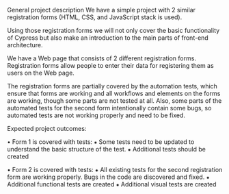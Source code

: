 General project description
We have a simple project with 2 similar registration forms (HTML, CSS, and JavaScript stack is used). 

Using those registration forms we will not only cover the basic functionality of Cypress but also make an introduction to the main parts of front-end architecture.

We have a Web page that consists of 2 different registration forms. Registration forms allow people to enter their data for registering them as users on the Web page.

The registration forms are partially covered by the automation tests, which ensure that forms are working and all workflows and elements on the forms are working, though some parts are not tested at all. 
Also, some parts of the automated tests for the second form intentionally contain some bugs, so automated tests are not working properly and need to be fixed.

Expected project outcomes:     

  • Form 1 is covered with tests:
    ⁕ Some tests need to be updated to understand the basic structure of the test.
    ⁕ Additional tests should be created

  • Form 2 is covered with tests:
    ⁕ All existing tests for the second registration form are working properly. Bugs in the code are discovered and fixed.
    ⁕ Additional functional tests are created
    ⁕ Additional visual tests are created
